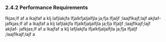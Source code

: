 ### 2.4.2 Performance Requirements

fkjas;lf af a lkajfaf a klj lafjlakjfa lfjalkfjaljalfjla ja;fja lfjaljf ;laajflkajf;lajf akjlaf-
jafkjas;lf af a lkajfaf a klj lafjlakjfa lfjalkfjaljalfjla ja;fja lfjaljf ;laajflkajf;lajf akjlaf-
jafkjas;lf af a lkajfaf a klj lafjlakjfa lfjalkfjaljalfjla ja;fja lfjaljf ;laajflkajf;lajf a
